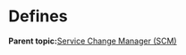 # Defines

**Parent topic:**[Service Change Manager \(SCM\)](GUID-7F62C769-0357-47B0-BD0D-3946CF46D4EA.md)

